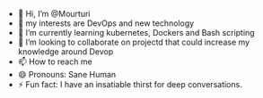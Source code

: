 - 👋 Hi, I’m @Mourturi
- 👀  my interests are DevOps and new technology
- 🌱 I’m currently learning kubernetes, Dockers and Bash scripting
- 💞️ I’m looking to collaborate on projectd that could increase my knowledge around Devop
- 📫 How to reach me  
- 😄 Pronouns: Sane Human
- ⚡ Fun fact: I have an insatiable thirst for deep conversations.

<!---
Mourturi/Mourturi is a ✨ special ✨ repository because its `README.md` (this file) appears on your GitHub profile.
You can click the Preview link to take a look at your changes.
--->
